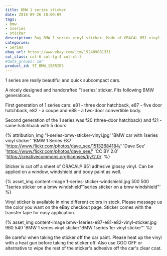 ```yaml
---
title: BMW 1 series sticker
date: 2018-09-26 18:00:09
tags:
- bmw
- 1series
- sticker
description: Buy BMW 1 series vinyl sticker. Made of ORACAL 651 vinyl. Available in different colors
categories:
- Series
ebay_url: https://www.ebay.com/itm/192489081331
col_class: col-6 col-lg-4 col-xl-3
#data_groups: 1er
product_id:	ST_BMW_1SERIES
---
```


1 series are really beautiful and quick subcompact cars.

<!-- more -->
<!-- {% asset_img content-image bmw-1-series-sticker.jpg 500 500 'BMW 1series 1er vinyl sticker"BMW 1series 1er vinyl sticker"' %} -->

A nicely designed and handcrafted '1 series' sticker. Fits following BMW generations.

First generation of 1 series cars: e81 - three door hatchback, e87 - five door hatchback, e82 - a coupe and e88 - a two-door convertible body.

Second generation of the 1 series was f20 (three-door hatchback) and f21 - same hatchback with 5 doors.

{% attribution_img
  '1-series-bmw-sticker-vinyl.jpg'
  'BMW car with 1series vinyl sticker'
  'BMW 1 Series E87'
  'https://www.flickr.com/photos/dave_see/15132684184/'
  'Dave See'
  'https://www.flickr.com/photos/dave_see/'
  'CC BY 2.0'
  'https://creativecommons.org/licenses/by/2.0/'
%}

Sticker is cut off a sheet of ORACAL® 651 adhesive glossy vinyl. Can be applied on a window, windshield and body paint as well.

{% asset_img content-image 1-series-sticker-windshield.jpg 500 500 '1series sticker on a bmw windshield"1series sticker on a bmw windshield"' %}

Vinyl sticker is available in nine different colors in stock. Please message us the color you want on the eBay checkout page. Sticker comes with the transfer tape for easy application.

{% asset_img content-image bmw-1series-e87-e81-e82-vinyl-sticker.jpg 960 540 'BMW 1 series vinyl sticker"BMW 1series 1er vinyl sticker"' %}

Be careful when taking the sticker off the car paint. Please heat up the vinyl with a heat gun before taking the sticker off. Also use GOO OFF or alternative to wipe the rest of the sticker's adhesive off the car's clear coat.

